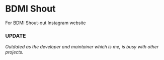 # BDMI Shout
For BDMI Shout-out Instagram website

### UPDATE
*Outdated as the developer and maintainer which is me, is busy with other projects.*
